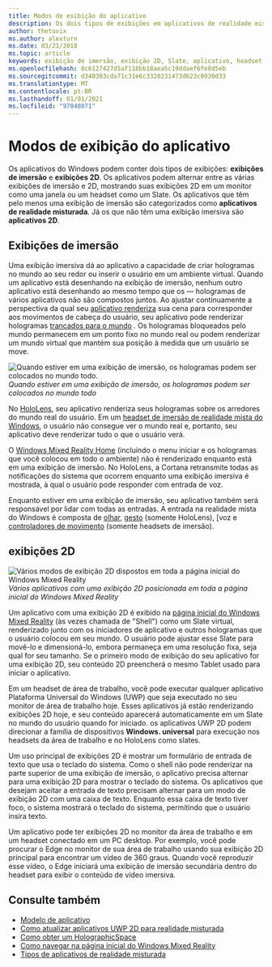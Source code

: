 ```yaml
---
title: Modos de exibição do aplicativo
description: Os dois tipos de exibições em aplicativos de realidade mista do Windows são exibições de imersão e exibições 2D.
author: thetuvix
ms.author: alexturn
ms.date: 03/21/2018
ms.topic: article
keywords: exibição de imersão, exibição 2D, Slate, aplicativo, headset de realidade misturada, headset de realidade mista do Windows, headset de realidade virtual, HoloLens, MRTK, kit de ferramentas de realidade misturada
ms.openlocfilehash: 0c6127427d5af118bb18aea5c19ddaef6fe8d5eb
ms.sourcegitcommit: d340303cda71c31e6c3320231473d623c0930d33
ms.translationtype: MT
ms.contentlocale: pt-BR
ms.lasthandoff: 01/01/2021
ms.locfileid: "97848071"
---
```

# <a name="app-views"></a>Modos de exibição do aplicativo

Os aplicativos do Windows podem conter dois tipos de exibições: **exibições de imersão** e **exibições 2D**. Os aplicativos podem alternar entre as várias exibições de imersão e 2D, mostrando suas exibições 2D em um monitor como uma janela ou um headset como um Slate. Os aplicativos que têm pelo menos uma exibição de imersão são categorizados como **aplicativos de realidade misturada**. Já os que não têm uma exibição imersiva são **aplicativos 2D**.

## <a name="immersive-views"></a>Exibições de imersão

Uma exibição imersiva dá ao aplicativo a capacidade de criar hologramas no mundo ao seu redor ou inserir o usuário em um ambiente virtual. Quando um aplicativo está desenhando na exibição de imersão, nenhum outro aplicativo está desenhando ao mesmo tempo que os &mdash; hologramas de vários aplicativos não são compostos juntos. Ao ajustar continuamente a perspectiva da qual seu [aplicativo renderiza](../develop/platform-capabilities-and-apis/rendering.md) sua cena para corresponder aos movimentos de cabeça do usuário, seu aplicativo pode renderizar hologramas [trancados para o mundo](coordinate-systems.md) . Os hologramas bloqueados pelo mundo permanecem em um ponto fixo no mundo real ou podem renderizar um mundo virtual que mantém sua posição à medida que um usuário se move.

![Quando estiver em uma exibição de imersão, os hologramas podem ser colocados no mundo todo.](images/designoverview-940px.jpg)<br>
*Quando estiver em uma exibição de imersão, os hologramas podem ser colocados no mundo todo*

No [HoloLens](https://docs.microsoft.com/hololens/hololens1-hardware), seu aplicativo renderiza seus hologramas sobre os arredores do mundo real do usuário. Em um [headset de imersão de realidade mista do Windows](../discover/immersive-headset-hardware-details.md), o usuário não consegue ver o mundo real e, portanto, seu aplicativo deve renderizar tudo o que o usuário verá.

O [Windows Mixed Reality Home](../discover/navigating-the-windows-mixed-reality-home.md) (incluindo o menu iniciar e os hologramas que você colocou em todo o ambiente) não é renderizado enquanto está em uma exibição de imersão. No HoloLens, a Cortana retransmite todas as notificações do sistema que ocorrem enquanto uma exibição imersiva é mostrada, à qual o usuário pode responder com entrada de voz.

Enquanto estiver em uma exibição de imersão, seu aplicativo também será responsável por lidar com todas as entradas. A entrada na realidade mista do Windows é composta de [olhar](gaze-and-commit.md), [gesto](gaze-and-commit.md#composite-gestures) (somente HoloLens), [voz e [controladores de movimento](motion-controllers.md) (somente headsets de imersão).

## <a name="2d-views"></a>exibições 2D

![Vários modos de exibição 2D dispostos em toda a página inicial do Windows Mixed Reality](images/teleportation-940px.png)<br>
*Vários aplicativos com uma exibição 2D posicionada em toda a página inicial do Windows Mixed Reality*

Um aplicativo com uma exibição 2D é exibido na [página inicial do Windows Mixed Reality](../discover/navigating-the-windows-mixed-reality-home.md) (às vezes chamada de "Shell") como um Slate virtual, renderizado junto com os iniciadores de aplicativo e outros hologramas que o usuário colocou em seu mundo. O usuário pode ajustar esse Slate para movê-lo e dimensioná-lo, embora permaneça em uma resolução fixa, seja qual for seu tamanho. Se o primeiro modo de exibição do seu aplicativo for uma exibição 2D, seu conteúdo 2D preencherá o mesmo Tablet usado para iniciar o aplicativo.

Em um headset de área de trabalho, você pode executar qualquer aplicativo Plataforma Universal do Windows (UWP) que seja executado no seu monitor de área de trabalho hoje. Esses aplicativos já estão renderizando exibições 2D hoje, e seu conteúdo aparecerá automaticamente em um Slate no mundo do usuário quando for iniciado. os aplicativos UWP 2D podem direcionar a família de dispositivos **Windows. universal** para execução nos headsets da área de trabalho e no HoloLens como slates.

Um uso principal de exibições 2D é mostrar um formulário de entrada de texto que usa o teclado do sistema. Como o shell não pode renderizar na parte superior de uma exibição de imersão, o aplicativo precisa alternar para uma exibição 2D para mostrar o teclado do sistema. Os aplicativos que desejam aceitar a entrada de texto precisam alternar para um modo de exibição 2D com uma caixa de texto. Enquanto essa caixa de texto tiver foco, o sistema mostrará o teclado do sistema, permitindo que o usuário insira texto.

Um aplicativo pode ter exibições 2D no monitor da área de trabalho e em um headset conectado em um PC desktop. Por exemplo, você pode procurar o Edge no monitor de sua área de trabalho usando sua exibição 2D principal para encontrar um vídeo de 360 graus. Quando você reproduzir esse vídeo, o Edge iniciará uma exibição de imersão secundária dentro do headset para exibir o conteúdo de vídeo imersiva.

## <a name="see-also"></a>Consulte também

* [Modelo de aplicativo](app-model.md)
* [Como atualizar aplicativos UWP 2D para realidade misturada](../develop/porting-apps/building-2d-apps.md)
* [Como obter um HolographicSpace](../develop/native/getting-a-holographicspace.md)
* [Como navegar na página inicial do Windows Mixed Reality](../discover/navigating-the-windows-mixed-reality-home.md)
* [Tipos de aplicativos de realidade misturada](types-of-mixed-reality-apps.md)
